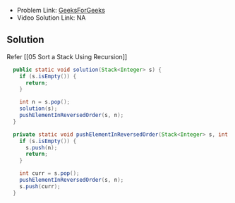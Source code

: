 - Problem Link: [GeeksForGeeks](https://bit.ly/3podAiY)
- Video Solution Link: NA
## Solution
Refer [[05 Sort a Stack Using Recursion]]
```java
  public static void solution(Stack<Integer> s) {
    if (s.isEmpty()) {
      return;
    }

    int n = s.pop();
    solution(s);
    pushElementInReversedOrder(s, n);
  }

  private static void pushElementInReversedOrder(Stack<Integer> s, int n) {
    if (s.isEmpty()) {
      s.push(n);
      return;
    }

    int curr = s.pop();
    pushElementInReversedOrder(s, n);
    s.push(curr);
  }
```